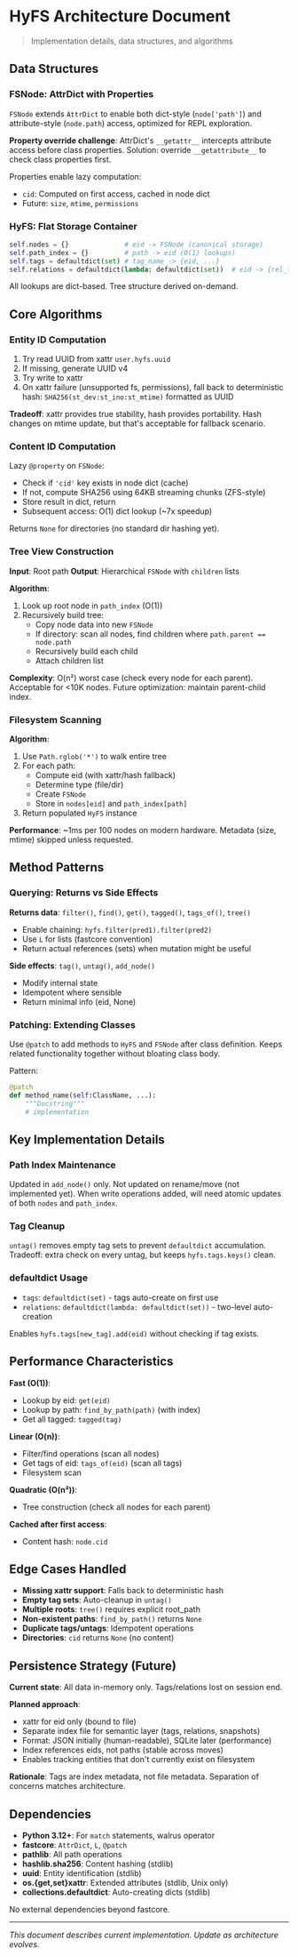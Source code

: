 # HyFS Architecture Document
> Implementation details, data structures, and algorithms

## Data Structures

### FSNode: AttrDict with Properties

`FSNode` extends `AttrDict` to enable both dict-style (`node['path']`) and attribute-style (`node.path`) access, optimized for REPL exploration.

**Property override challenge**: AttrDict's `__getattr__` intercepts attribute access before class properties. Solution: override `__getattribute__` to check class properties first.

Properties enable lazy computation:
- `cid`: Computed on first access, cached in node dict
- Future: `size`, `mtime`, `permissions`

### HyFS: Flat Storage Container

```python
self.nodes = {}              # eid -> FSNode (canonical storage)
self.path_index = {}         # path -> eid (O(1) lookups)
self.tags = defaultdict(set) # tag_name -> {eid, ...}
self.relations = defaultdict(lambda: defaultdict(set))  # eid -> {rel_type -> {eid, ...}}
```

All lookups are dict-based. Tree structure derived on-demand.

## Core Algorithms

### Entity ID Computation

1. Try read UUID from xattr `user.hyfs.uuid`
2. If missing, generate UUID v4
3. Try write to xattr
4. On xattr failure (unsupported fs, permissions), fall back to deterministic hash: `SHA256(st_dev:st_ino:st_mtime)` formatted as UUID

**Tradeoff**: xattr provides true stability, hash provides portability. Hash changes on mtime update, but that's acceptable for fallback scenario.

### Content ID Computation

Lazy `@property` on `FSNode`:
- Check if `'cid'` key exists in node dict (cache)
- If not, compute SHA256 using 64KB streaming chunks (ZFS-style)
- Store result in dict, return
- Subsequent access: O(1) dict lookup (~7x speedup)

Returns `None` for directories (no standard dir hashing yet).

### Tree View Construction

**Input**: Root path
**Output**: Hierarchical `FSNode` with `children` lists

**Algorithm**:
1. Look up root node in `path_index` (O(1))
2. Recursively build tree:
   - Copy node data into new `FSNode`
   - If directory: scan all nodes, find children where `path.parent == node.path`
   - Recursively build each child
   - Attach children list

**Complexity**: O(n²) worst case (check every node for each parent). Acceptable for <10K nodes. Future optimization: maintain parent-child index.

### Filesystem Scanning

**Algorithm**:
1. Use `Path.rglob('*')` to walk entire tree
2. For each path:
   - Compute eid (with xattr/hash fallback)
   - Determine type (file/dir)
   - Create `FSNode`
   - Store in `nodes[eid]` and `path_index[path]`
3. Return populated `HyFS` instance

**Performance**: ~1ms per 100 nodes on modern hardware. Metadata (size, mtime) skipped unless requested.

## Method Patterns

### Querying: Returns vs Side Effects

**Returns data**: `filter()`, `find()`, `get()`, `tagged()`, `tags_of()`, `tree()`
- Enable chaining: `hyfs.filter(pred1).filter(pred2)`
- Use `L` for lists (fastcore convention)
- Return actual references (sets) when mutation might be useful

**Side effects**: `tag()`, `untag()`, `add_node()`
- Modify internal state
- Idempotent where sensible
- Return minimal info (eid, None)

### Patching: Extending Classes

Use `@patch` to add methods to `HyFS` and `FSNode` after class definition. Keeps related functionality together without bloating class body.

Pattern:
```python
@patch
def method_name(self:ClassName, ...):
    """Docstring"""
    # implementation
```

## Key Implementation Details

### Path Index Maintenance

Updated in `add_node()` only. Not updated on rename/move (not implemented yet). When write operations added, will need atomic updates of both `nodes` and `path_index`.

### Tag Cleanup

`untag()` removes empty tag sets to prevent `defaultdict` accumulation. Tradeoff: extra check on every untag, but keeps `hyfs.tags.keys()` clean.

### defaultdict Usage

- `tags`: `defaultdict(set)` - tags auto-create on first use
- `relations`: `defaultdict(lambda: defaultdict(set))` - two-level auto-creation

Enables `hyfs.tags[new_tag].add(eid)` without checking if tag exists.

## Performance Characteristics

**Fast (O(1))**:
- Lookup by eid: `get(eid)`
- Lookup by path: `find_by_path(path)` (with index)
- Get all tagged: `tagged(tag)`

**Linear (O(n))**:
- Filter/find operations (scan all nodes)
- Get tags of eid: `tags_of(eid)` (scan all tags)
- Filesystem scan

**Quadratic (O(n²))**:
- Tree construction (check all nodes for each parent)

**Cached after first access**:
- Content hash: `node.cid`

## Edge Cases Handled

- **Missing xattr support**: Falls back to deterministic hash
- **Empty tag sets**: Auto-cleanup in `untag()`
- **Multiple roots**: `tree()` requires explicit root_path
- **Non-existent paths**: `find_by_path()` returns `None`
- **Duplicate tags/untags**: Idempotent operations
- **Directories**: `cid` returns `None` (no content)

## Persistence Strategy (Future)

**Current state**: All data in-memory only. Tags/relations lost on session end.

**Planned approach**:
- xattr for eid only (bound to file)
- Separate index file for semantic layer (tags, relations, snapshots)
- Format: JSON initially (human-readable), SQLite later (performance)
- Index references eids, not paths (stable across moves)
- Enables tracking entities that don't currently exist on filesystem

**Rationale**: Tags are index metadata, not file metadata. Separation of concerns matches architecture.

## Dependencies

- **Python 3.12+**: For `match` statements, walrus operator
- **fastcore**: `AttrDict`, `L`, `@patch`
- **pathlib**: All path operations
- **hashlib.sha256**: Content hashing (stdlib)
- **uuid**: Entity identification (stdlib)
- **os.{get,set}xattr**: Extended attributes (stdlib, Unix only)
- **collections.defaultdict**: Auto-creating dicts (stdlib)

No external dependencies beyond fastcore.

---

*This document describes current implementation. Update as architecture evolves.*